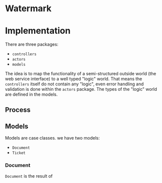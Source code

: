 # Watermark


# Implementation

There are three packages:

* `controllers`
* `actors`
* `models`

The idea is to map the functionality of a semi-structured outside world (the web service interface) to a well typed "logic" world. That means the `controllers` itself do not contain any "logic", even error handling and validation is done within the `actors` package. The types of the "logic" world are defined in the models.

## Process
 

## Models
Models are case classes. we have two models:
* `Document`
* `Ticket`

### Document
`Document` is the result of 



